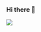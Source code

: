 ### Hi there 👋
[![](https://visitcount.itsvg.in/api?id=SashaYursa&label=Profile%20Views&color=3&icon=5&pretty=true)](https://visitcount.itsvg.in)
